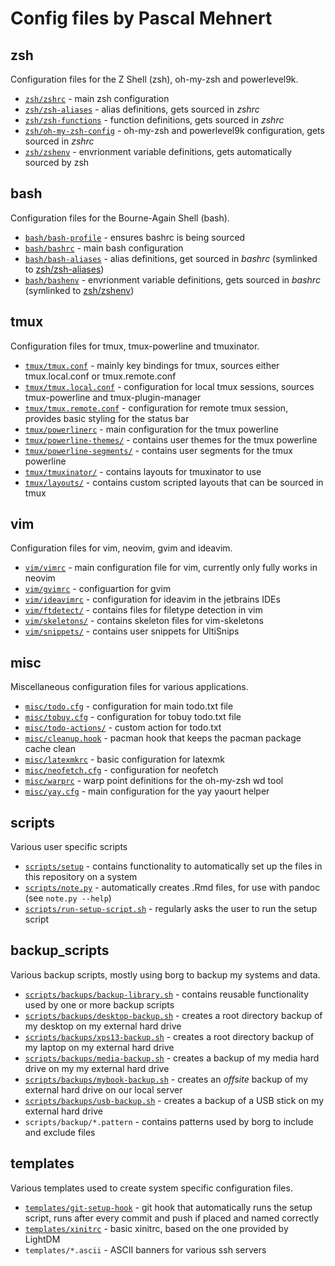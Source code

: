 # Config files by Pascal Mehnert

## zsh

Configuration files for the Z Shell (zsh), oh-my-zsh and powerlevel9k.

- [`zsh/zshrc`](zsh/zshrc) - main zsh configuration
- [`zsh/zsh-aliases`](zsh/zsh-aliases) - alias definitions, gets sourced in _zshrc_
- [`zsh/zsh-functions`](zsh/zsh-functions) - function definitions, gets sourced in _zshrc_
- [`zsh/oh-my-zsh-config`](zsh/oh-my-zsh-config) - oh-my-zsh and powerlevel9k configuration, gets sourced in _zshrc_
- [`zsh/zshenv`](zsh/zshenv) - envrionment variable definitions, gets automatically sourced by zsh

## bash

Configuration files for the Bourne-Again Shell (bash).

- [`bash/bash-profile`](bash/bash-profile) - ensures bashrc is being sourced
- [`bash/bashrc`](bash/bashrc) - main bash configuration
- [`bash/bash-aliases`](bash/bash-aliases) - alias definitions, get sourced in _bashrc_ (symlinked to [zsh/zsh-aliases](zsh/zsh-aliases))
- [`bash/bashenv`](bash/bashenv) - envrionment variable definitions, gets sourced in _bashrc_ (symlinked to [zsh/zshenv](zsh/zshenv))

## tmux

Configuration files for tmux, tmux-powerline and tmuxinator.

- [`tmux/tmux.conf`](tmux/tmux.conf) - mainly key bindings for tmux, sources either tmux.local.conf or tmux.remote.conf
- [`tmux/tmux.local.conf`](tmux/tmux.local.conf) - configuration for local tmux sessions, sources tmux-powerline and tmux-plugin-manager
- [`tmux/tmux.remote.conf`](tmux/tmux.remote.conf) - configuration for remote tmux session, provides basic styling for the status bar
- [`tmux/powerlinerc`](tmux/powerlinerc) - main configuration for the tmux powerline
- [`tmux/powerline-themes/`](tmux/powerline-themes) - contains user themes for the tmux powerline
- [`tmux/powerline-segments/`](tmux/powerline-segments) - contains user segments for the tmux powerline
- [`tmux/tmuxinator/`](tmux/tmuxinator) - contains layouts for tmuxinator to use
- [`tmux/layouts/`](tmux/layouts) - contains custom scripted layouts that can be sourced in tmux

## vim

Configuration files for vim, neovim, gvim and ideavim.

- [`vim/vimrc`](vim/vimrc) - main configuration file for vim, currently only fully works in neovim
- [`vim/gvimrc`](vim/gvimrc) - configuartion for gvim
- [`vim/ideavimrc`](vim/ideavimrc) - configuration for ideavim in the jetbrains IDEs
- [`vim/ftdetect/`](vim/ftdetect) - contains files for filetype detection in vim
- [`vim/skeletons/`](vim/skeletons) - contains skeleton files for vim-skeletons
- [`vim/snippets/`](vim/snippets) - contains user snippets for UltiSnips

## misc

Miscellaneous configuration files for various applications.

- [`misc/todo.cfg`](misc/todo.cfg) - configuration for main todo.txt file
- [`misc/tobuy.cfg`](misc/tobuy.cfg) - configuration for tobuy todo.txt file
- [`misc/todo-actions/`](misc/todo-actions) - custom action for todo.txt
- [`misc/cleanup.hook`](misc/cleanup.hook) - pacman hook that keeps the pacman package cache clean
- [`misc/latexmkrc`](misc/latexmkrc) - basic configuration for latexmk
- [`misc/neofetch.cfg`](misc/neofetch.cfg) - configuration for neofetch
- [`misc/warprc`](misc/warprc) - warp point definitions for the oh-my-zsh wd tool
- [`misc/yay.cfg`](misc/yay.cfg) - main configuration for the yay yaourt helper

## scripts

Various user specific scripts

- [`scripts/setup`](scripts/setup) - contains functionality to automatically set up the files in this repository on a system
- [`scripts/note.py`](scripts/note.py) - automatically creates .Rmd files, for use with pandoc (see `note.py --help`)
- [`scripts/run-setup-script.sh`](scripts/run-setup-script.sh) - regularly asks the user to run the setup script

## backup\_scripts

Various backup scripts, mostly using borg to backup my systems and data.

- [`scripts/backups/backup-library.sh`](scripts/backups/backup-library.sh) - contains reusable functionality used by one or more backup scripts
- [`scripts/backups/desktop-backup.sh`](scripts/backups/desktop-backup.sh) - creates a root directory backup of my desktop on my external hard drive
- [`scripts/backups/xps13-backup.sh`](scripts/backups/xps13-backup.sh) - creates a root directory backup of my laptop on my external hard drive
- [`scripts/backups/media-backup.sh`](scripts/backups/media-backup.sh) -  creates a backup of my media hard drive on my my external hard drive
- [`scripts/backups/mybook-backup.sh`](scripts/backups/mybook-backup.sh) - creates an _offsite_ backup of my external hard drive on our local server
- [`scripts/backups/usb-backup.sh`](scripts/backups/usb-backup.sh) - creates a backup of a USB stick on my external hard drive
- `scripts/backup/*.pattern` - contains patterns used by borg to include and exclude files

## templates

Various templates used to create system specific configuration files.

- [`templates/git-setup-hook`](templates/git-setup-hook) - git hook that automatically runs the setup script, runs after every commit and push if placed and named correctly
- [`templates/xinitrc`](templates/xinitrc) - basic xinitrc, based on the one provided by LightDM
- `templates/*.ascii` - ASCII banners for various ssh servers
